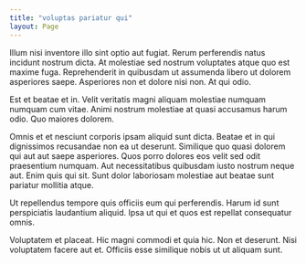 ```yaml
---
title: "voluptas pariatur qui"
layout: Page
---
```

Illum nisi inventore illo sint optio aut fugiat. Rerum perferendis natus incidunt nostrum dicta. At molestiae sed nostrum voluptates atque quo est maxime fuga. Reprehenderit in quibusdam ut assumenda libero ut dolorem asperiores saepe. Asperiores non et dolore nisi non. At qui odio.
 Est et beatae et in. Velit veritatis magni aliquam molestiae numquam numquam cum vitae. Animi nostrum molestiae at quasi accusamus harum odio. Quo maiores dolorem.
 Omnis et et nesciunt corporis ipsam aliquid sunt dicta. Beatae et in qui dignissimos recusandae non ea ut deserunt. Similique quo quasi dolorem qui aut aut saepe asperiores. Quos porro dolores eos velit sed odit praesentium numquam.
Aut necessitatibus quibusdam iusto nostrum neque aut. Enim quis qui sit. Sunt dolor laboriosam molestiae aut beatae sunt pariatur mollitia atque.
 Ut repellendus tempore quis officiis eum qui perferendis. Harum id sunt perspiciatis laudantium aliquid. Ipsa ut qui et quos est repellat consequatur omnis.
 Voluptatem et placeat. Hic magni commodi et quia hic. Non et deserunt. Nisi voluptatem facere aut et. Officiis esse similique nobis ut ut aliquam sunt.
